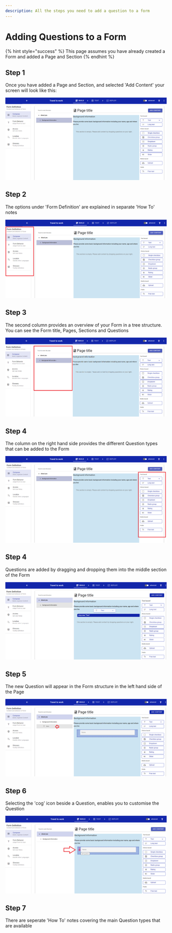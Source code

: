 ```yaml
---
description: All the steps you need to add a question to a form
---
```


# Adding Questions to a Form

{% hint style="success" %}
This page assumes you have already created a Form and added a Page and Section
{% endhint %}

## Step 1

Once you have added a Page and Section, and selected 'Add Content' your screen will look like this:

![](<../../.gitbook/assets/image (319) (1) (1).png>)

## Step 2

The options under 'Form Definition' are explained in separate 'How To' notes

![](<../../.gitbook/assets/image (303) (1) (1).png>)

## Step 3

The second column provides an overview of your Form in a tree structure.  You can see the Form title, Pages, Sections and Questions

![](<../../.gitbook/assets/image (306) (1) (1).png>)

## Step 4

The column on the right hand side provides the different Question types that can be added to the Form

![](<../../.gitbook/assets/image (314) (1).png>)

## Step 4

Questions are added by dragging and dropping them into the middle section of the Form

![](<../../.gitbook/assets/image (315) (1) (1).png>)

## Step 5

The new Question will appear in the Form structure in the left hand side of the Page

![](<../../.gitbook/assets/image (323) (1) (1) (1).png>)

## Step 6

Selecting the 'cog' icon beside a Question, enables you to customise the Question

![](<../../.gitbook/assets/image (304) (1).png>)

## Step 7

There are seperate 'How To' notes covering the main Question types that are available
